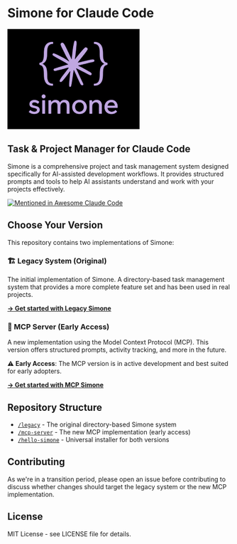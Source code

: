 # Simone for Claude Code

<img src="https://github.com/Helmi/claude-simone/raw/master/documentation/static/img/simone-logo-dark.png" width="300" />

## Task & Project Manager for Claude Code

Simone is a comprehensive project and task management system designed specifically for AI-assisted development workflows. It provides structured prompts and tools to help AI assistants understand and work with your projects effectively.

[![Mentioned in Awesome Claude Code](https://awesome.re/mentioned-badge.svg)](https://github.com/hesreallyhim/awesome-claude-code)

## Choose Your Version

This repository contains two implementations of Simone:

### 🏗️ Legacy System (Original)

The initial implementation of Simone. A directory-based task management system that provides a more complete feature set and has been used in real projects.

**[→ Get started with Legacy Simone](/legacy/README.md)**

### 🚀 MCP Server (Early Access)

A new implementation using the Model Context Protocol (MCP). This version offers structured prompts, activity tracking, and more in the future.

⚠️ **Early Access**: The MCP version is in active development and best suited for early adopters.

**[→ Get started with MCP Simone](/mcp-server/README.md)**

## Repository Structure

- [`/legacy`](/legacy) - The original directory-based Simone system
- [`/mcp-server`](/mcp-server) - The new MCP implementation (early access)
- [`/hello-simone`](/hello-simone) - Universal installer for both versions

## Contributing

As we're in a transition period, please open an issue before contributing to discuss whether changes should target the legacy system or the new MCP implementation.

## License

MIT License - see LICENSE file for details.
